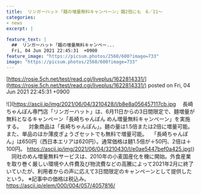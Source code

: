 ```yaml
---
title:  リンガーハット「麺の増量無料キャンペーン」麺2倍にも　6／11〜  
categories:
- news
excerpt: |
  
feature_text: |
  ##  リンガーハット「麺の増量無料キャンペー...
  Fri, 04 Jun 2021 22:45:31  +0900
feature_image: "https://picsum.photos/2560/600?image=733"
image: "https://picsum.photos/2560/600?image=733"
---
```


[https://rosie.5ch.net/test/read.cgi/liveplus/1622814331/](https://rosie.5ch.net/test/read.cgi/liveplus/1622814331/)
posted on Fri, 04 Jun 2021 22:45:31  +0900

<!--more-->

![](https://ascii.jp/img/2021/06/04/3210428/l/b8e8a056457117cb.jpg 　長崎ちゃんぽん専門店「リンガーハット」は、6月11日からの3日間限定で、麺増量が無料となるキャンペーン「長崎ちゃんぽん めん増量無料キャンペーン」を実施する。 　対象商品は「長崎ちゃんぽん」。麺の量は1.5倍または2倍に増量可能。また、単品のほか薄皮ぎょうざセットでも無料で増量可能。 　「長崎ちゃんぽん」は650円（西日本エリアは620円）。通常価格は麺1.5倍が＋50円、2倍は＋100円。 [https://ascii.jp/img/2021/06/04/3210430/l/e0ae5447bef0a425.jpg)](https://ascii.jp/img/2021/06/04/3210430/l/e0ae5447bef0a425.jpg)) 　同社のめん増量無料サービスは、2010年の小麦国産化を機に開始。外食産業を取り巻く厳しい環境や人件費及び物流費などの高騰によって2021年2月に終了いていたが、利用者からの声に応えて3日間限定のキャンペーンとして提供したという。 ※記事中の価格は税込み。 https://ascii.jp/elem/000/004/057/4057816/

